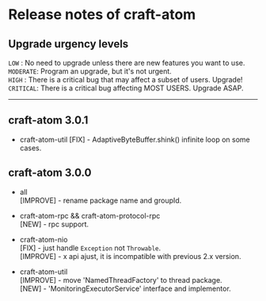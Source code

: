 
# Release notes of craft-atom


## Upgrade urgency levels

`LOW`     : No need to upgrade unless there are new features you want to use.  
`MODERATE`: Program an upgrade, but it's not urgent.  
`HIGH`    : There is a critical bug that may affect a subset of users. Upgrade!  
`CRITICAL`: There is a critical bug affecting MOST USERS. Upgrade ASAP.  

------------------------------------------------------------------------------


## craft-atom 3.0.1

  * craft-atom-util
    [FIX]      - AdaptiveByteBuffer.shink() infinite loop on some cases.




## craft-atom 3.0.0

  * all  
    [IMPROVE]  - rename package name and groupId.

  * craft-atom-rpc && craft-atom-protocol-rpc  
    [NEW]      - rpc support.

  * craft-atom-nio  
    [FIX]      - just handle `Exception` not `Throwable`.  
    [IMPROVE]  - x api ajust, it is incompatible with previous 2.x version.  

  * craft-atom-util  
    [IMPROVE]  - move 'NamedThreadFactory' to thread package.  
    [NEW]      - 'MonitoringExecutorService' interface and implementor.  
